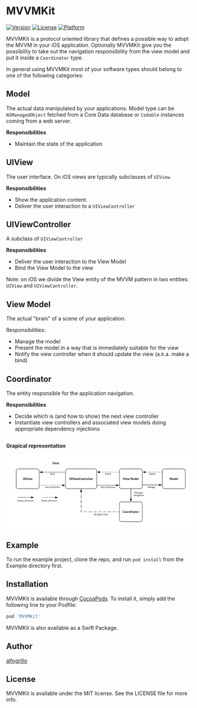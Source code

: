 # MVVMKit

[![Version](https://img.shields.io/cocoapods/v/MVVMKit.svg?style=flat)](https://cocoapods.org/pods/MVVMKit)
[![License](https://img.shields.io/cocoapods/l/MVVMKit.svg?style=flat)](https://cocoapods.org/pods/MVVMKit)
[![Platform](https://img.shields.io/cocoapods/p/MVVMKit.svg?style=flat)](https://cocoapods.org/pods/MVVMKit)


MVVMKit is a protocol oriented library that defines a possible way to adopt the MVVM in your iOS application.
Optionally MVVMKit give you the possibility to take out the navigation responsibility from the view model and put it inside a `Coordinator` type.

In general using MVVMKit most of your software types should belong to one of the following categories:

## Model
The actual data manipulated by your applications. 
Model type can be `NSManagedObject` fetched from a Core Data database or `Codable` instances coming from a web server.

**Responsibilities**
- Maintain the state of the application

## UIView
The user interface. On iOS views are typically subclasses of `UIView`.

**Responsibilities**
- Show the application content.
- Deliver the user interaction to a `UIViewController`

## UIViewController
A subclass of `UIViewController`

**Responsibilities**
- Deliver the user interaction to the View Model
- Bind the View Model to the view

Note: on iOS we divide the View entity of the MVVM pattern in two entities: `UIView` and `UIViewController`.

## View Model
The actual "brain" of a scene of your application.

Responsibilities:
- Manage the model
- Present the model in a way that is immediately suitable for the view
- Notify the view controller when it should update the view (a.k.a. make a bind)

## Coordinator
The entity responsible for the application navigation.

**Responsibilities**
- Decide which is (and how to show) the next view controller 
- Instantiate view controllers and associated view models doing appropriate dependency injections

##

**Grapical representation**

![MVVM](images/MVVM.png)

## Example

To run the example project, clone the repo, and run `pod install` from the Example directory first.


## Installation

MVVMKit is available through [CocoaPods](https://cocoapods.org). To install
it, simply add the following line to your Podfile:

```ruby
pod 'MVVMKit'
```

MVVMKit is also available as a Swift Package.

## Author

[alfogrillo](https://github.com/alfogrillo)

## License

MVVMKit is available under the MIT license. See the LICENSE file for more info.
